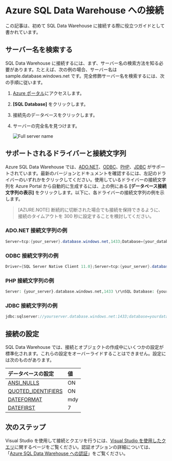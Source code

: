 <properties
   pageTitle="Azure SQL Data Warehouse への接続 | Microsoft Azure"
   description="Azure SQL Data Warehouse に接続するためのサーバー名と接続文字列を検索する方法"
   services="sql-data-warehouse"
   documentationCenter="NA"
   authors="sonyam"
   manager="barbkess"
   editor=""/>

<tags
   ms.service="sql-data-warehouse"
   ms.devlang="NA"
   ms.topic="get-started-article"
   ms.tgt_pltfrm="NA"
   ms.workload="data-services"
   ms.date="09/26/2016"
   ms.author="sonyama;barbkess"/>

# Azure SQL Data Warehouse への接続

この記事は、初めて SQL Data Warehouse に接続する際に役立つガイドとして書かれています。

## サーバー名を検索する

SQL Data Warehouse に接続するには、まず、サーバー名の検索方法を知る必要があります。たとえば、次の例の場合、サーバー名は sample.database.windows.net です。完全修飾サーバー名を検索するには、次の手順に従います。

1. [Azure ポータル][]にアクセスします。
2. **[SQL Database]** をクリックします。
3. 接続先のデータベースをクリックします。
4. サーバーの完全名を見つけます。

    ![Full server name][1]

## サポートされるドライバーと接続文字列

Azure SQL Data Warehouse では、[ADO.NET][]、[ODBC][]、[PHP][]、[JDBC][] がサポートされています。最新のバージョンとドキュメントを確認するには、左記のドライバーのいずれかをクリックしてください。使用しているドライバーの接続文字列を Azure Portal から自動的に生成するには、上の例にある **[データベース接続文字列の表示]** をクリックします。以下に、各ドライバーの接続文字列の例を示します。

> [AZURE.NOTE] 断続的に切断された場合でも接続を保持できるように、接続のタイムアウトを 300 秒に設定することを検討してください。

### ADO.NET 接続文字列の例

```C#
Server=tcp:{your_server}.database.windows.net,1433;Database={your_database};User ID={your_user_name};Password={your_password_here};Encrypt=True;TrustServerCertificate=False;Connection Timeout=30;
```

### ODBC 接続文字列の例

```C#
Driver={SQL Server Native Client 11.0};Server=tcp:{your_server}.database.windows.net,1433;Database={your_database};Uid={your_user_name};Pwd={your_password_here};Encrypt=yes;TrustServerCertificate=no;Connection Timeout=30;
```

### PHP 接続文字列の例

```PHP
Server: {your_server}.database.windows.net,1433 \r\nSQL Database: {your_database}\r\nUser Name: {your_user_name}\r\n\r\nPHP Data Objects(PDO) Sample Code:\r\n\r\ntry {\r\n   $conn = new PDO ( "sqlsrv:server = tcp:{your_server}.database.windows.net,1433; Database = {your_database}", "{your_user_name}", "{your_password_here}");\r\n    $conn->setAttribute( PDO::ATTR_ERRMODE, PDO::ERRMODE_EXCEPTION );\r\n}\r\ncatch ( PDOException $e ) {\r\n   print( "Error connecting to SQL Server." );\r\n   die(print_r($e));\r\n}\r\n\rSQL Server Extension Sample Code:\r\n\r\n$connectionInfo = array("UID" => "{your_user_name}", "pwd" => "{your_password_here}", "Database" => "{your_database}", "LoginTimeout" => 30, "Encrypt" => 1, "TrustServerCertificate" => 0);\r\n$serverName = "tcp:{your_server}.database.windows.net,1433";\r\n$conn = sqlsrv_connect($serverName, $connectionInfo);
```

### JDBC 接続文字列の例

```Java
jdbc:sqlserver://yourserver.database.windows.net:1433;database=yourdatabase;user={your_user_name};password={your_password_here};encrypt=true;trustServerCertificate=false;hostNameInCertificate=*.database.windows.net;loginTimeout=30;
```

## 接続の設定

SQL Data Warehouse では、接続とオブジェクトの作成中にいくつかの設定が標準化されます。これらの設定をオーバーライドすることはできません。設定には次のものがあります。

| データベースの設定 | 値 |
| :--------------------- | :--------------------------- |
| [ANSI\_NULLS][] | ON |
| [QUOTED\_IDENTIFIERS][] | ON |
| [DATEFORMAT][] | mdy |
| [DATEFIRST][] | 7 |

## 次のステップ

Visual Studio を使用して接続とクエリを行うには、[Visual Studio を使用したクエリ][]に関するページをご覧ください。認証オプションの詳細については、「[Azure SQL Data Warehouse への認証][]」をご覧ください。

<!--Articles-->
[Visual Studio を使用したクエリ]: ./sql-data-warehouse-query-visual-studio.md
[Azure SQL Data Warehouse への認証]: ./sql-data-warehouse-authentication.md

<!--MSDN references-->
[ADO.NET]: https://msdn.microsoft.com/library/e80y5yhx(v=vs.110).aspx
[ODBC]: https://msdn.microsoft.com/library/jj730314.aspx
[PHP]: https://msdn.microsoft.com/library/cc296172.aspx?f=255&MSPPError=-2147217396
[JDBC]: https://msdn.microsoft.com/library/mt484311(v=sql.110).aspx
[ANSI\_NULLS]: https://msdn.microsoft.com/library/ms188048.aspx
[QUOTED\_IDENTIFIERS]: https://msdn.microsoft.com/library/ms174393.aspx
[DATEFORMAT]: https://msdn.microsoft.com/library/ms189491.aspx
[DATEFIRST]: https://msdn.microsoft.com/library/ms181598.aspx

<!--Other-->
[Azure ポータル]: https://portal.azure.com

<!--Image references-->
[1]: media/sql-data-warehouse-connect-overview/get-server-name.png

<!---HONumber=AcomDC_0928_2016-->